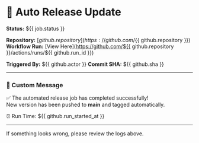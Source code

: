 # 🚀 Auto Release Update

**Status:** ${{ job.status }}

**Repository:** [${{ github.repository }}](https://github.com/${{ github.repository }})
**Workflow Run:** [View Here](https://github.com/${{ github.repository }}/actions/runs/${{ github.run_id }})

**Triggered By:** ${{ github.actor }}
**Commit SHA:** ${{ github.sha }}

---

### 📨 Custom Message

✅ The automated release job has completed successfully!  
New version has been pushed to **main** and tagged automatically.

⏰ Run Time: ${{ github.run_started_at }}

---

If something looks wrong, please review the logs above.
